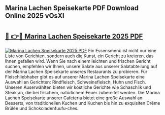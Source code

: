 ## Marina Lachen Speisekarte PDF Download Online 2025 vOsXI

# <h2><a href="http://gc8806.nevu.top/?p=Marina+Lachen+Speisekarte">🔗 👉🔴 Marina Lachen Speisekarte 2025 PDF</a></h2>

[![Marina Lachen Speisekarte 2025 PDF](https://i.imgur.com/dBaPXMq.png)](http://gc8806.nevu.top/?p=Marina+Lachen+Speisekarte)
Ein Essensmenü ist nicht nur eine Liste von Gerichten, sondern auch die Kunst, ein Gericht zu kreieren, das Ihnen gefallen wird. Wenn Sie nach einem leichten und frischen Gericht suchen, empfehlen wir Ihnen, unsere Salate aus unserer Salatabteilung auf der Marina Lachen Speisekarte unseres Restaurants zu probieren. Für Fleischliebhaber gibt es auf unserer Marina Lachen Speisekarte eine Auswahl an Gerichten: Rindfleisch, Schweinefleisch, Huhn und Fisch. Unseren Auserwählten bieten wir köstliche Gerichte wie Schaschlik und Steak an, die bei frischem, natürlichem Feuer zubereitet werden. Die Marina Lachen Speisekarte unserer Cafeteria bietet eine große Auswahl an Desserts, von traditionellen Kuchen und Kuchen bis hin zu exquisiten Crème Brûlée und Schokoladenfuufu-ches.
